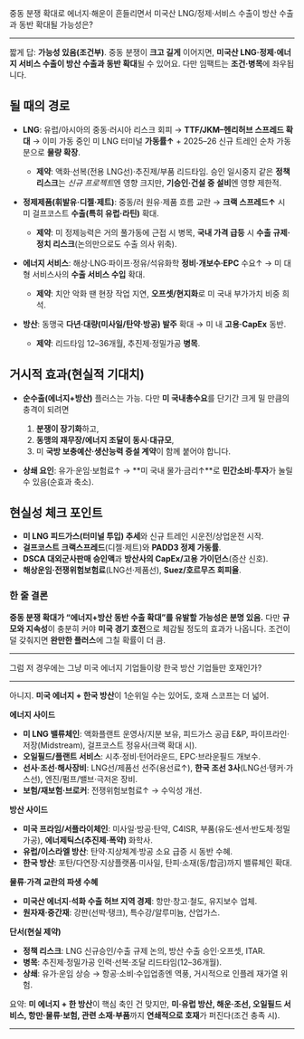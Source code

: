 중동 분쟁 확대로 에너지·해운이 흔들리면서 미국산 LNG/정제·서비스 수출이 방산 수출과 동반 확대될 가능성은?

---

짧게 답: **가능성 있음(조건부)**. 중동 분쟁이 **크고 길게** 이어지면, **미국산 LNG·정제·에너지 서비스 수출이 방산 수출과 동반 확대**될 수 있어요. 다만 임팩트는 **조건·병목**에 좌우됩니다.

## 될 때의 경로

* **LNG**: 유럽/아시아의 중동·러시아 리스크 회피 → **TTF/JKM–헨리허브 스프레드 확대** → 이미 가동 중인 미 LNG 터미널 **가동률↑** + 2025–26 신규 트레인 순차 가동분으로 **물량 확장**.

  * **제약**: 액화·선복(전용 LNG선)·추진제/부품 리드타임. 승인 일시중지 같은 **정책 리스크**는 *신규 프로젝트*엔 영향 크지만, **기승인·건설 중 설비**엔 영향 제한적.
* **정제제품(휘발유·디젤·제트)**: 중동/러 원유·제품 흐름 교란 → **크랙 스프레드↑** 시 미 걸프코스트 **수출(특히 유럽·라틴)** 확대.

  * **제약**: 미 정제능력은 거의 풀가동에 근접 시 병목, **국내 가격 급등** 시 **수출 규제·정치 리스크**(논의만으로도 수출 의사 위축).
* **에너지 서비스**: 해상·LNG·파이프·정유/석유화학 **정비·개보수·EPC** 수요↑ → 미 대형 서비스사의 **수출 서비스 수입** 확대.

  * **제약**: 치안 악화 땐 현장 작업 지연, **오프셋/현지화**로 미 국내 부가가치 비중 희석.
* **방산**: 동맹국 **다년·대량(미사일/탄약·방공) 발주** 확대 → 미 내 **고용·CapEx** 동반.

  * **제약**: 리드타임 12–36개월, 추진제·정밀가공 **병목**.

## 거시적 효과(현실적 기대치)

* **순수출(에너지+방산)** 플러스는 가능. 다만 **미 국내총수요**를 단기간 크게 밀 만큼의 충격이 되려면

  1. **분쟁이 장기화**하고,
  2. **동맹의 재무장/에너지 조달이 동시·대규모**,
  3. 미 **국방 보충예산·생산능력 증설 계약**이 함께 붙어야 합니다.
* **상쇄 요인**: 유가·운임·보험료↑ → \*\*미 국내 물가·금리↑\*\*로 **민간소비·투자**가 눌릴 수 있음(순효과 축소).

## 현실성 체크 포인트

* **미 LNG 피드가스(터미널 투입) 추세**와 신규 트레인 시운전/상업운전 시작.
* **걸프코스트 크랙스프레드**(디젤·제트)와 **PADD3 정제 가동률**.
* **DSCA 대외군사판매 승인액**과 **방산사의 CapEx/고용 가이던스**(증산 신호).
* **해상운임·전쟁위험보험료**(LNG선·제품선), **Suez/호르무즈 회피율**.

### 한 줄 결론

**중동 분쟁 확대가 “에너지+방산 동반 수출 확대”를 유발할 가능성은 분명 있음.** 다만 **규모와 지속성**이 충분히 커야 **미국 경기 호전**으로 체감될 정도의 효과가 나옵니다. 조건이 덜 갖춰지면 **완만한 플러스**에 그칠 확률이 더 큼.

-----

그럼 저 경우에는 그냥 미국 에너지 기업들이랑 한국 방산 기업들만 호재인가?

---

아니지. **미국 에너지 + 한국 방산**이 1순위일 수는 있어도, 호재 스코프는 더 넓어.

**에너지 사이드**

* **미 LNG 밸류체인**: 액화플랜트 운영사/지분 보유, 피드가스 공급 E\&P, 파이프라인·저장(Midstream), 걸프코스트 정유사(크랙 확대 시).
* **오일필드/플랜트 서비스**: 시추·정비·턴어라운드, EPC·브라운필드 개보수.
* **선사·조선·해사장비**: LNG선/제품선 선주(용선료↑), **한국 조선 3사**(LNG선·탱커·가스선), 엔진/펌프/밸브·극저온 장비.
* **보험/재보험·브로커**: 전쟁위험보험료↑ → 수익성 개선.

**방산 사이드**

* **미국 프라임/서플라이체인**: 미사일·방공·탄약, C4ISR, 부품(유도·센서·반도체·정밀가공), **에너제틱스(추진제·폭약)** 화학사.
* **유럽/이스라엘 방산**: 탄약·지상체계·방공 소요 급증 시 동반 수혜.
* **한국 방산**: 포탄/다연장·지상플랫폼·미사일, 탄피·소재(동/합금)까지 밸류체인 확대.

**물류·가격 교란의 파생 수혜**

* **미국산 에너지·석화 수출 허브 지역 경제**: 항만·창고·철도, 유지보수 업체.
* **원자재·중간재**: 강판(선박·탱크), 특수강/알루미늄, 산업가스.

**단서(현실 제약)**

* **정책 리스크**: LNG 신규승인/수출 규제 논의, 방산 수출 승인·오프셋, ITAR.
* **병목**: 추진제·정밀가공 인력·선복·조달 리드타임(12–36개월).
* **상쇄**: 유가·운임 상승 → 항공·소비·수입업종엔 역풍, 거시적으로 인플레 재가열 위험.

요약: **미 에너지 + 한 방산**이 핵심 축인 건 맞지만, **미·유럽 방산, 해운·조선, 오일필드 서비스, 항만·물류·보험, 관련 소재·부품**까지 **연쇄적으로 호재**가 퍼진다(조건 충족 시).


-----

